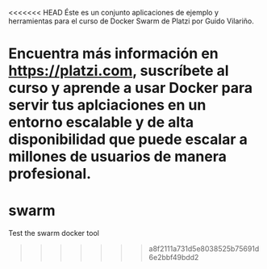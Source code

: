 <<<<<<< HEAD
Éste es un conjunto aplicaciones de ejemplo y herramientas para el curso de
Docker Swarm de Platzi por Guido Vilariño.

Encuentra más información en https://platzi.com, suscríbete al curso y aprende a
usar Docker para servir tus aplciaciones en un entorno escalable y de alta
disponibilidad que puede escalar a millones de usuarios de manera profesional.
=======
# swarm
Test the swarm docker tool
>>>>>>> a8f2111a731d5e8038525b75691d6e2bbf49bdd2
